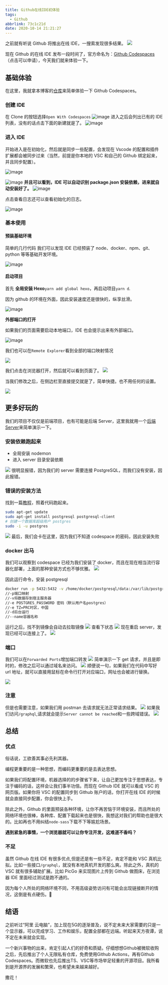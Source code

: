 ```yaml
---
title: Github在线IDE初体验
tags:
  - Github
abbrlink: 73c1c21d
date: 2020-10-14 21:21:27
---
```


之前就有听说 Github 将推出在线 IDE，一搜索发现很多结果。
![](https://cdn.jsdelivr.net/gh/kitety/blog_img/img/20201014212657.png)

现在 Github 的在线 IDE 发布一段时间了，官方命名为：[Github Codespaces](https://github.com/features/codespaces)（点击可以申请），今天我们就来体验一下。

<!-- more -->

## 基础体验

在这里，我就拿本博客的[仓库](https://github.com/kitety/blog)来简单体验一下 Github Codespaces。

### 创建 IDE

在 Clone 的按钮选择`Open With Codespaces`
![image](https://cdn.jsdelivr.net/gh/kitety/blog_img/2020-10-14/1602682721438-image.png)
进入之后会列出已有的 IDE 列表，没有的话点击下面的新建就是了。
![image](https://cdn.jsdelivr.net/gh/kitety/blog_img/2020-10-14/1602682784043-image.png)

### 进入 IDE

开始进入是在初始化，然后就是同步一些配置，会发现在 Vscode 的配置和插件扩展都会被同步过来（当然，前提是你本地的 VSC 和自己的 Github 绑定起来，并且同步配置）。

![image](https://cdn.jsdelivr.net/gh/kitety/blog_img/2020-10-14/1602682883142-image.png)

![image](https://cdn.jsdelivr.net/gh/kitety/blog_img/2020-10-14/1602683153389-image.png)
**并且可以看到，IDE 可以自动识别 package.json 安装依赖，进来就自动安装好了。**
![image](https://cdn.jsdelivr.net/gh/kitety/blog_img/2020-10-14/1602682955735-image.png)

点击查看日志还可以查看初始化的日志。

![image](https://cdn.jsdelivr.net/gh/kitety/blog_img/2020-10-14/1602683024095-image.png)

### 基本使用

#### 预装基础环境

简单的几行代码 我们可以发现 IDE 已经预装了 node、docker、npm、git、python 等等基础开发环境。

![image](https://cdn.jsdelivr.net/gh/kitety/blog_img/2020-10-14/1602690279501-image.png)

#### 启动项目

首先 **全局安装 Hexo**`yarn add global hexo`，再启动项目`yarn d`.

因为 github 的环境在外面，因此安装速度还是很快的，纵享丝滑。

![image](https://cdn.jsdelivr.net/gh/kitety/blog_img/2020-10-14/1602690553256-image.png)

**外部端口的打开**

如果我们的页面需要启动本地端口，IDE 也会提示出来有外部端口。

![image](https://cdn.jsdelivr.net/gh/kitety/blog_img/2020-10-14/1602690647172-image.png)

我们也可以在`Remote Explorer`看到全部的端口映射情况

![](https://cdn.jsdelivr.net/gh/kitety/blog_img/2020-10-15/1602694549227-image.png)

我们点击在浏览器打开，然后就可以看到页面了。
![](https://cdn.jsdelivr.net/gh/kitety/blog_img/2020-10-15/1602694402020-image.png)

当我们修改之后，在侧边栏至直接提交就是了，简单快捷。也不用任何的设置。

![](https://cdn.jsdelivr.net/gh/kitety/blog_img/2020-10-15/1602694872590-image.png)

## 更多好玩的

我们的项目不仅仅是前端项目，也有可能是后端 Server，这里我就用一个[后端 Server](https://github.com/kitety/likeReddit)来简单演示一下。

### 安装依赖跑起来

- 全局安装 nodemon
- 进入 server 目录安装依赖

![](https://cdn.jsdelivr.net/gh/kitety/blog_img/img/20201015152911.png)
很明显报错，因为我们的 server 需要连接 PostgreSQL，而我们没有安装，因此报错。

### 错误的安装方法

找到一篇[教程](https://www.runoob.com/postgresql/linux-install-postgresql.html)，照着代码跑起来。

```bash
sudo apt-get update
sudo apt-get install postgresql postgresql-client
# 创建一个数据库超级用户 postgres
sudo -i -u postgres
```

![](https://cdn.jsdelivr.net/gh/kitety/blog_img/img/20201015153252.png)
最后，我们会卡在这里，因为我们不知道 codespace 的密码，因此安装失败

### docker 出马

我们可以观察到 codespace 已经为我们安装了 docker，而且在现在相当流行容器化部署，上面的那种安装方式也不够优雅。
![](https://cdn.jsdelivr.net/gh/kitety/blog_img/img/20201015153359.png)

因此运行命令，安装 postgresql

```bash
docker run -p 5432:5432 -v /home/docker/postgresql/data:/var/lib/postgresql/data -e POSTGRES_PASSWORD=123456 -e TZ=PRC -d --name=some-postgres postgres
//-p端口映射
//-v将数据存到宿主服务器
//-e POSTGRES_PASSWORD 密码（默认用户名postgres）
//-e TZ=PRC时区，中国
//-d后台运行
//--name容器名称
```

运行之后，找不到镜像会自动去拉取镜像
![](https://cdn.jsdelivr.net/gh/kitety/blog_img/img/20201015153646.png)
查看下状态
![](https://cdn.jsdelivr.net/gh/kitety/blog_img/img/20201015153710.png)
现在重启 server，发现已经可以连接上了。
![](https://cdn.jsdelivr.net/gh/kitety/blog_img/img/20201015153818.png)

### 端口

我们可以在`Forwarded Ports`增加端口转发
![](https://cdn.jsdelivr.net/gh/kitety/blog_img/img/20201015153909.png)
简单演示一下 get 请求，并且是即时的，修改之后可以通过域名来访问。
![](https://cdn.jsdelivr.net/gh/kitety/blog_img/img/20201015154129.png)
顺便说一句，如果我们在代码中写好 url 地址，就可以直接用鼠标在命令行打开对应端口，网址也会被进行替换。

![](https://cdn.jsdelivr.net/gh/kitety/blog_img/img/20201015154329.png)

### 注意

但是也需要注意，如果我们用 postman 去请求就无法正常请求结果。
![](https://cdn.jsdelivr.net/gh/kitety/blog_img/img/20201015154656.png)
如果我们访问`/graphql`,请求就会提示`Server cannot be reached`和一些跨域错误。
![](https://cdn.jsdelivr.net/gh/kitety/blog_img/img/20201015154819.png)

## 总结

### 优点

俗话说，工欲善其事必先利其器。

编程更重要的是一种思想，而编码更重要的是去表达思想。

如果我们将配置环境，机器选择的的步骤省下来，让自己更加专注于思想表达，专注于编码的话，这样会让我们事半功倍。而现在 Github IDE 就可以看成 VSC 的网页版。如果你将 VSC 的配置同步到 Github 账户的话，你打开在线 IDE 的时候就会直接同步配置，你会很快上手。

除此之外，Github 的里面预装各种环境，让你不再苦恼于环境安装，而且所处的网络环境也很棒，各种库、配置下载起来也是很快，我想这对我们的帮助也是很大的。比如再也不用纠结`node-sass`下载不下等尴尬场景。

**遇到紧急的事情，一个浏览器就可以让你专注开发，这难道不香吗？**

### 不足

虽然 Github 在线 IDE 有很多优点,但是还是有一些不足，肯定不能和 VSC 真机比拟。比如一些接口`/graphql`，就没有本地真机开发的那么爽。除此之外，真机的 VSC 就有很多辅助扩展。比如 PicGo 来实现图片上传到 Github 做图床，在浏览器 IDE 里面经过测试是跑不通的。

因为每个人所处的网络环境不同，不用高级姿势访问有可能会出现链接断开的情况，这倒是有点硬伤。🤣

## 结语

之前听过“阿里 云电脑”，加上现在5G的逐渐普及，说不定未来大家需要的只是一个显示器，可以完成学习、工作和娱乐，配置全部都在远端。听起来天方夜谭，说不定在未来就会实现。

一个新兴事物的出来，肯定引起人们的好奇和质疑。仔细想想Github被微软收购之后，先后推出了个人无限私有仓库，免费使用Github Actions，再有Github Codespaces。而微软也先后推出TS、VSC等市场举足轻重的开源项目。我所看到是开源界的发展和繁荣，也希望未来越来越好。

撒花！

